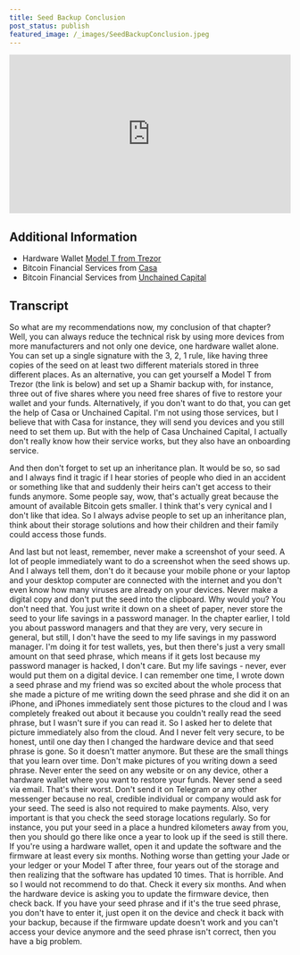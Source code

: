 ```yaml
---
title: Seed Backup Conclusion
post_status: publish
featured_image: /_images/SeedBackupConclusion.jpeg
---
```


<div style="padding:56.25% 0 0 0;position:relative;"><iframe src="https://player.vimeo.com/video/843679350?badge=0&amp;autopause=0&amp;player_id=0&amp;app_id=58479" frameborder="0" allow="autoplay; fullscreen; picture-in-picture" allowfullscreen style="position:absolute;top:0;left:0;width:100%;height:100%;" title="062 Seed Backup Conclusion"></iframe></div>

<div style="margin-bottom:30px;"></div>

## Additional Information
* Hardware Wallet [Model T from Trezor](https://trezor.io/trezor-model-t)
* Bitcoin Financial Services from [Casa](https://casa.io/)
* Bitcoin Financial Services from [Unchained Capital](https://unchained.com/)

## Transcript

So what are my recommendations now, my conclusion of that chapter? Well, you can always reduce the technical risk by using more devices from more manufacturers and not only one device, one hardware wallet alone. You can set up a single signature with the 3, 2, 1 rule, like having three copies of the seed on at least two different materials stored in three different places. As an alternative, you can get yourself a Model T from Trezor (the link is below) and set up a Shamir backup with, for instance, three out of five shares where you need free shares of five to restore your wallet and your funds. Alternatively, if you don't want to do that, you can get the help of Casa or Unchained Capital. I'm not using those services, but I believe that with Casa for instance, they will send you devices and you still need to set them up. But with the help of Casa Unchained Capital, I actually don't really know how their service works, but they also have an onboarding service. 

And then don't forget to set up an inheritance plan. It would be so, so sad and I always find it tragic if I hear stories of people who died in an accident or something like that and suddenly their heirs can't get access to their funds anymore. Some people say, wow, that's actually great because the amount of available Bitcoin gets smaller. I think that's very cynical and I don't like that idea. So I always advise people to set up an inheritance plan, think about their storage solutions and how their children and their family could access those funds. 

And last but not least, remember, never make a screenshot of your seed. A lot of people immediately want to do a screenshot when the seed shows up. And I always tell them, don't do it because your mobile phone or your laptop and your desktop computer are connected with the internet and you don't even know how many viruses are already on your devices. Never make a digital copy and don't put the seed into the clipboard. Why would you? You don't need that. You just write it down on a sheet of paper, never store the seed to your life savings in a password manager. In the chapter earlier, I told you about password managers and that they are very, very secure in general, but still, I don't have the seed to my life savings in my password manager. I'm doing it for test wallets, yes, but then there's just a very small amount on that seed phrase, which means if it gets lost because my password manager is hacked, I don't care. But my life savings - never, ever would put them on a digital device. I can remember one time, I wrote down a seed phrase and my friend was so excited about the whole process that she made a picture of me writing down the seed phrase and she did it on an iPhone, and iPhones immediately sent those pictures to the cloud and I was completely freaked out about it because you couldn't really read the seed phrase, but I wasn't sure if you can read it. So I asked her to delete that picture immediately also from the cloud. And I never felt very secure, to be honest, until one day then I changed the hardware device and that seed phrase is gone. So it doesn't matter anymore. But these are the small things that you learn over time. Don't make pictures of you writing down a seed phrase. Never enter the seed on any website or on any device, other a hardware wallet where you want to restore your funds. Never send a seed via email. That's their worst. Don't send it on Telegram or any other messenger because no real, credible individual or company would ask for your seed. The seed is also not required to make payments. Also, very important is that you check the seed storage locations regularly. So for instance, you put your seed in a place a hundred kilometers away from you, then you should go there like once a year to look up if the seed is still there. If you're using a hardware wallet, open it and update the software and the firmware at least every six months. Nothing worse than getting your Jade or your ledger or your Model T after three, four years out of the storage and then realizing that the software has updated 10 times. That is horrible. And so I would not recommend to do that. Check it every six months. And when the hardware device is asking you to update the firmware device, then check back. If you have your seed phrase and if it's the true seed phrase, you don't have to enter it, just open it on the device and check it back with your backup, because if the firmware update doesn't work and you can't access your device anymore and the seed phrase isn't correct, then you have a big problem.
